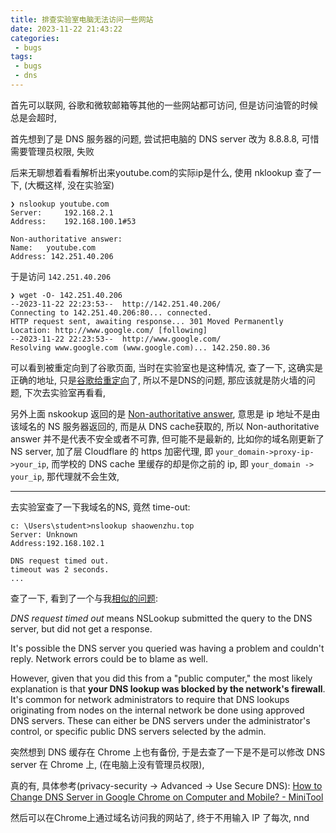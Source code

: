 ```yaml
---
title: 排查实验室电脑无法访问一些网站
date: 2023-11-22 21:43:22
categories:
 - bugs
tags:
 - bugs
 - dns
---
```


首先可以联网, 谷歌和微软邮箱等其他的一些网站都可访问, 但是访问油管的时候总是会超时, 

首先想到了是 DNS 服务器的问题, 尝试把电脑的 DNS server 改为 8.8.8.8, 可惜需要管理员权限, 失败

后来无聊想着看看解析出来youtube.com的实际ip是什么, 使用 nklookup 查了一下, (大概这样, 没在实验室)

```shell
❯ nslookup youtube.com
Server:		192.168.2.1
Address:	192.168.100.1#53

Non-authoritative answer:
Name:	youtube.com
Address: 142.251.40.206
```

于是访问 `142.251.40.206` 

```shell
❯ wget -O- 142.251.40.206
--2023-11-22 22:23:53--  http://142.251.40.206/
Connecting to 142.251.40.206:80... connected.
HTTP request sent, awaiting response... 301 Moved Permanently
Location: http://www.google.com/ [following]
--2023-11-22 22:23:53--  http://www.google.com/
Resolving www.google.com (www.google.com)... 142.250.80.36
```

可以看到被重定向到了谷歌页面, 当时在实验室也是这种情况, 查了一下, 这确实是正确的地址, 只是[谷歌给重定向](https://stackoverflow.com/questions/5142030/why-does-the-resolved-ip-of-youtube-com-direct-to-google-com)了, 所以不是DNS的问题, 那应该就是防火墙的问题, 下次去实验室再看看, 

另外上面 nskookup 返回的是 [Non-authoritative answer](https://davidzhu.xyz/post/networking/006-commands-in-network/), 意思是 ip 地址不是由该域名的 NS 服务器返回的, 而是从 DNS cache获取的, 所以 Non-authoritative answer 并不是代表不安全或者不可靠, 但可能不是最新的, 比如你的域名刚更新了 NS server, 加了层 Cloudflare 的 https 加密代理, 即 `your_domain->proxy-ip->your_ip`, 而学校的 DNS cache 里缓存的却是你之前的 ip, 即 `your_domain -> your_ip`, 那代理就不会生效, 

---

去实验室查了一下我域名的NS, 竟然 time-out:

```
c: \Users\student>nslookup shaowenzhu.top
Server: Unknown
Address:192.168.102.1

DNS request timed out.
timeout was 2 seconds.
...
```

查了一下, 看到了一个与我[相似的问题](https://superuser.com/questions/1303128/why-does-nslookup-return-dns-request-timed-out):

*DNS request timed out* means NSLookup submitted the query to the DNS server, but did not get a response.

It's possible the DNS server you queried was having a problem and couldn't reply. Network errors could be to blame as well.

However, given that you did this from a "public computer," the most likely explanation is that **your DNS lookup was blocked by the network's firewall**. It's common for network administrators to require that DNS lookups originating from nodes on the internal network be done using approved DNS servers. These can either be DNS servers under the administrator's control, or specific public DNS servers selected by the admin.

突然想到 DNS 缓存在 Chrome 上也有备份, 于是去查了一下是不是可以修改 DNS server 在 Chrome 上, (在电脑上没有管理员权限), 

真的有, 具体参考(privacy-security -> Advanced -> Use Secure DNS): [How to Change DNS Server in Google Chrome on Computer and Mobile? - MiniTool](https://www.minitool.com/news/how-to-change-dns-server-in-google-chrome.html)

然后可以在Chrome上通过域名访问我的网站了, 终于不用输入 IP 了每次, nnd
